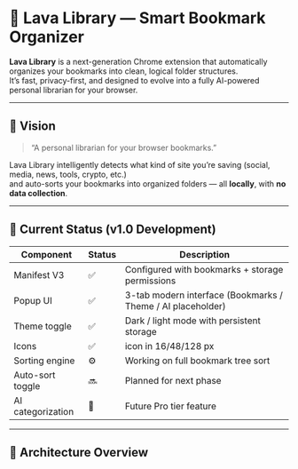# 🌋 Lava Library — Smart Bookmark Organizer

**Lava Library** is a next-generation Chrome extension that automatically organizes your bookmarks into clean, logical folder structures.  
It’s fast, privacy-first, and designed to evolve into a fully AI-powered personal librarian for your browser.

---

## 🧭 Vision

> “A personal librarian for your browser bookmarks.”

Lava Library intelligently detects what kind of site you’re saving (social, media, news, tools, crypto, etc.)  
and auto-sorts your bookmarks into organized folders — all **locally**, with **no data collection**.

---

## 🧱 Current Status (v1.0 Development)

| Component | Status | Description |
|------------|--------|-------------|
| Manifest V3 | ✅ | Configured with bookmarks + storage permissions |
| Popup UI | ✅ | 3-tab modern interface (Bookmarks / Theme / AI placeholder) |
| Theme toggle | ✅ | Dark / light mode with persistent storage |
| Icons | ✅ | icon in 16/48/128 px |
| Sorting engine | ⚙️ | Working on full bookmark tree sort |
| Auto-sort toggle | 🔜 | Planned for next phase |
| AI categorization | 🚧 | Future Pro tier feature |

---

## 🧩 Architecture Overview

